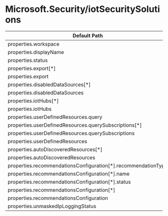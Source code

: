 # Microsoft.Security/iotSecuritySolutions

| Default Path | Alias |
|---|---|
| properties.workspace | Microsoft.Security/iotSecuritySolutions/workspace |
| properties.displayName | Microsoft.Security/iotSecuritySolutions/displayName |
| properties.status | Microsoft.Security/iotSecuritySolutions/status |
| properties.export[*] | Microsoft.Security/iotSecuritySolutions/export[*] |
| properties.export | Microsoft.Security/iotSecuritySolutions/export |
| properties.disabledDataSources[*] | Microsoft.Security/iotSecuritySolutions/disabledDataSources[*] |
| properties.disabledDataSources | Microsoft.Security/iotSecuritySolutions/disabledDataSources |
| properties.iotHubs[*] | Microsoft.Security/iotSecuritySolutions/iotHubs[*] |
| properties.iotHubs | Microsoft.Security/iotSecuritySolutions/iotHubs |
| properties.userDefinedResources.query | Microsoft.Security/iotSecuritySolutions/userDefinedResources.query |
| properties.userDefinedResources.querySubscriptions[*] | Microsoft.Security/iotSecuritySolutions/userDefinedResources.querySubscriptions[*] |
| properties.userDefinedResources.querySubscriptions | Microsoft.Security/iotSecuritySolutions/userDefinedResources.querySubscriptions |
| properties.userDefinedResources | Microsoft.Security/iotSecuritySolutions/userDefinedResources |
| properties.autoDiscoveredResources[*] | Microsoft.Security/iotSecuritySolutions/autoDiscoveredResources[*] |
| properties.autoDiscoveredResources | Microsoft.Security/iotSecuritySolutions/autoDiscoveredResources |
| properties.recommendationsConfiguration[*].recommendationType | Microsoft.Security/iotSecuritySolutions/recommendationsConfiguration[*].recommendationType |
| properties.recommendationsConfiguration[*].name | Microsoft.Security/iotSecuritySolutions/recommendationsConfiguration[*].name |
| properties.recommendationsConfiguration[*].status | Microsoft.Security/iotSecuritySolutions/recommendationsConfiguration[*].status |
| properties.recommendationsConfiguration[*] | Microsoft.Security/iotSecuritySolutions/recommendationsConfiguration[*] |
| properties.recommendationsConfiguration | Microsoft.Security/iotSecuritySolutions/recommendationsConfiguration |
| properties.unmaskedIpLoggingStatus | Microsoft.Security/iotSecuritySolutions/unmaskedIpLoggingStatus |

